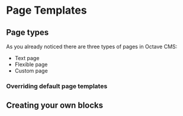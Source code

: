 Page Templates
==============




## Page types

As you already noticed there are three types of pages in Octave CMS:

* Text page
* Flexible page
* Custom page

### Overriding default page templates

## Creating your own blocks